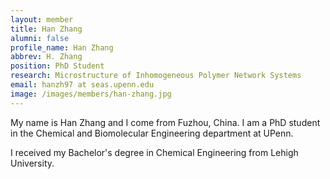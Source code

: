 ```yaml
---
layout: member
title: Han Zhang
alumni: false 
profile_name: Han Zhang
abbrev: H. Zhang
position: PhD Student
research: Microstructure of Inhomogeneous Polymer Network Systems
email: hanzh97 at seas.upenn.edu
image: /images/members/han-zhang.jpg
---
```


My name is Han Zhang and I come from Fuzhou, China. I am a PhD
student in the Chemical and Biomolecular Engineering department at
UPenn.

I received my Bachelor's degree in Chemical Engineering from Lehigh University.

